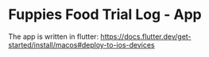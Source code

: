 # Fuppies Food Trial Log - App
The app is written in flutter: https://docs.flutter.dev/get-started/install/macos#deploy-to-ios-devices 
